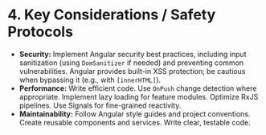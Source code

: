 # 4. Key Considerations / Safety Protocols

- **Security:** Implement Angular security best practices, including input sanitization (using `DomSanitizer` if needed) and preventing common vulnerabilities. Angular provides built-in XSS protection; be cautious when bypassing it (e.g., with `[innerHTML]`).
- **Performance:** Write efficient code. Use `OnPush` change detection where appropriate. Implement lazy loading for feature modules. Optimize RxJS pipelines. Use Signals for fine-grained reactivity.
- **Maintainability:** Follow Angular style guides and project conventions. Create reusable components and services. Write clear, testable code.